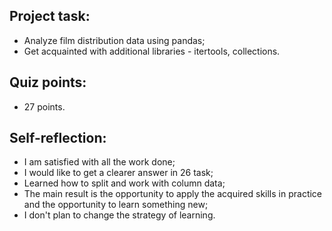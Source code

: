 ## Project task:
- Analyze film distribution data using pandas;
- Get acquainted with additional libraries - itertools, collections.

## Quiz points:
- 27 points.

## Self-reflection:
- I am satisfied with all the work done;
- I would like to get a clearer answer in 26 task;
- Learned how to split and work with column data;
- The main result is the opportunity to apply the acquired skills in practice and the opportunity to learn something new;
- I don't plan to change the strategy of learning.
